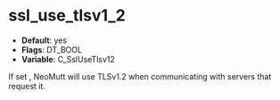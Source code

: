 # ssl_use_tlsv1_2

- **Default**: yes
- **Flags**: DT_BOOL
- **Variable**: C_SslUseTlsv12

If set , NeoMutt will use TLSv1.2 when communicating with servers that
request it.
